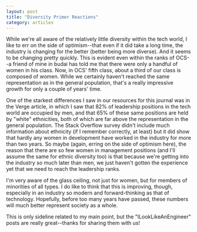 ```yaml
---
layout: post
title: "Diversity Primer Reactions"
category: articles
---
```


While we're all aware of the relatively little diversity within the tech world, I like to err on the side of optimism--that even if it did take a long time, the industry is changing for the better (better being more diverse). And it seems to be changing pretty quickly. This is evident even within the ranks of OCS--a friend of mine in budai has told me that there were only a handful of women in his class. Now, in OCS' fifth class, about a third of our class is composed of women. While we certainly haven't reached the same representation as in the general population, that's a really impressive growth for only a couple of years' time.

One of the starkest differences I saw in our resources for this journal was in the Verge article, in which I saw that 82% of leadership positions in the tech world are occupied by men, and that 65% of these same positions are held by "white" ethnicities, both of which are far above the representation in the general population. The Stack Overflow survey didn't include much information about ethnicity (if I remember correctly, at least) but it did show that hardly any women in development have worked in the industry for more than two years. So maybe (again, erring on the side of optimism here), the reason that there are so few women in management positions (and I'll assume the same for ethnic diversity too) is that because we're getting into the industry so much later than men, we just haven't gotten the experience yet that we need to reach the leadership ranks.

I'm very aware of the glass ceiling, not just for women, but for members of minorities of all types. I do like to think that this is improving, though, especially in an industry so modern and forward-thinking as that of technology. Hopefully, before too many years have passed, these numbers will much better represent society as a whole.

This is only sideline related to my main point, but the "ILookLikeAnEngineer" posts are really great--thanks for sharing them with us!